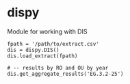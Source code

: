# dispy
Module for working with DIS

```
fpath = '/path/to/extract.csv'
dis = dispy.DIS()
dis.load_extract(fpath)

# -- results by RO and OU by year
dis.get_aggregate_results('EG.3.2-25')
```
